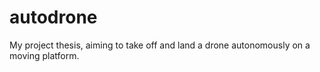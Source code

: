 # autodrone
My project thesis, aiming to take off and land a drone autonomously on a moving platform.
